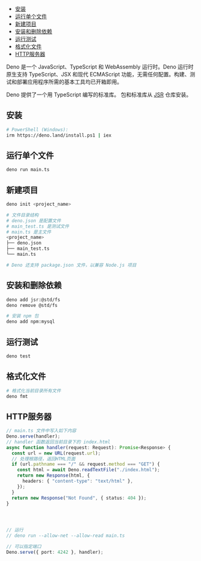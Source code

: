 - [安装](#安装)
- [运行单个文件](#运行单个文件)
- [新建项目](#新建项目)
- [安装和删除依赖](#安装和删除依赖)
- [运行测试](#运行测试)
- [格式化文件](#格式化文件)
- [HTTP服务器](#HTTP服务器)

Deno 是一个 JavaScript、TypeScript 和 WebAssembly 运行时。Deno 运行时原生支持 TypeScript、JSX 和现代 ECMAScript 功能，无需任何配置。构建、测试和部署应用程序所需的基本工具均已开箱即用。

Deno 提供了一个用 TypeScript 编写的标准库。
包和标准库从 [JSR](https://jsr.io/) 仓库安装。
## 安装
```sh
# PowerShell (Windows):
irm https://deno.land/install.ps1 | iex
```
## 运行单个文件
```sh
deno run main.ts
```
## 新建项目
```sh
deno init <project_name>

# 文件目录结构
# deno.json 是配置文件
# main_test.ts 是测试文件
# main.ts 是主文件
<project_name>
├── deno.json
├── main_test.ts
└── main.ts

# Deno 还支持 package.json 文件，以兼容 Node.js 项目
```
## 安装和删除依赖
```sh
deno add jsr:@std/fs
deno remove @std/fs

# 安装 npm 包
deno add npm:mysql
```
## 运行测试
```sh
deno test
```
## 格式化文件
```sh
# 格式化当前目录所有文件
deno fmt
```
## HTTP服务器
```ts
// main.ts 文件中写入如下内容
Deno.serve(handler);
// handler 函数返回当前目录下的 index.html
async function handler(request: Request): Promise<Response> {
  const url = new URL(request.url);
  // 处理根路径，返回HTML页面
  if (url.pathname === "/" && request.method === "GET") {
    const html = await Deno.readTextFile("./index.html");
    return new Response(html, {
      headers: { "content-type": "text/html" },
    });
  }
  return new Response("Not Found", { status: 404 });
}




// 运行
// deno run --allow-net --allow-read main.ts

// 可以指定端口
Deno.serve({ port: 4242 }, handler);
```
